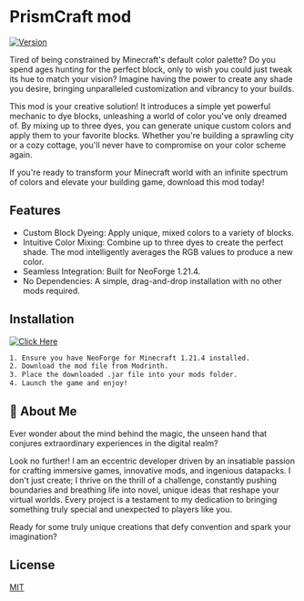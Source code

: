 # PrismCraft mod
[![Version](https://img.shields.io/static/v1?label=Version&message=1.0.0v&color=blue)]()

Tired of being constrained by Minecraft's default color palette? Do you spend ages hunting for the perfect block, only to wish you could just tweak its hue to match your vision? Imagine having the power to create any shade you desire, bringing unparalleled customization and vibrancy to your builds.

This mod is your creative solution! It introduces a simple yet powerful mechanic to dye blocks, unleashing a world of color you've only dreamed of. By mixing up to three dyes, you can generate unique custom colors and apply them to your favorite blocks. Whether you're building a sprawling city or a cozy cottage, you'll never have to compromise on your color scheme again.

If you're ready to transform your Minecraft world with an infinite spectrum of colors and elevate your building game, download this mod today!

## Features

- Custom Block Dyeing: Apply unique, mixed colors to a variety of blocks.
- Intuitive Color Mixing: Combine up to three dyes to create the perfect shade. The mod intelligently averages the RGB values to produce a new color.
- Seamless Integration: Built for NeoForge 1.21.4.
- No Dependencies: A simple, drag-and-drop installation with no other mods required.
## Installation
[![Click Here](https://img.shields.io/static/v1?label=Click%20Here&message=Download&color=green)]()

```bash
1. Ensure you have NeoForge for Minecraft 1.21.4 installed.
2. Download the mod file from Modrinth.
3. Place the downloaded .jar file into your mods folder.
4. Launch the game and enjoy!
```
    
## 🚀 About Me
Ever wonder about the mind behind the magic, the unseen hand that conjures extraordinary experiences in the digital realm?

Look no further! I am an eccentric developer driven by an insatiable passion for crafting immersive games, innovative mods, and ingenious datapacks. I don't just create; I thrive on the thrill of a challenge, constantly pushing boundaries and breathing life into novel, unique ideas that reshape your virtual worlds. Every project is a testament to my dedication to bringing something truly special and unexpected to players like you.

Ready for some truly unique creations that defy convention and spark your imagination?


## License

[MIT](https://choosealicense.com/licenses/mit/)